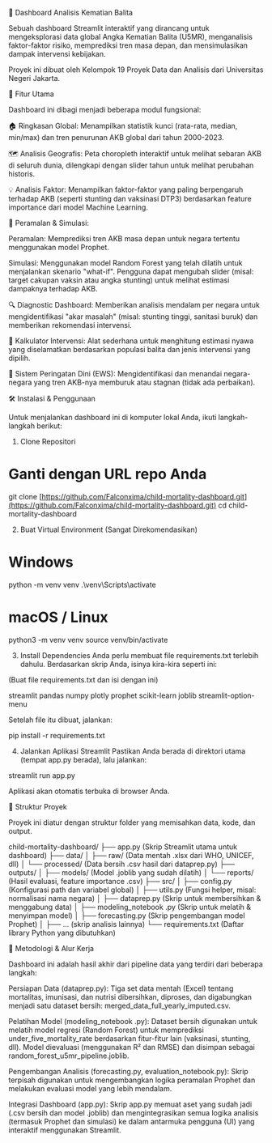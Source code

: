 🧠 Dashboard Analisis Kematian Balita

Sebuah dashboard Streamlit interaktif yang dirancang untuk mengeksplorasi data global Angka Kematian Balita (U5MR), menganalisis faktor-faktor risiko, memprediksi tren masa depan, dan mensimulasikan dampak intervensi kebijakan.

Proyek ini dibuat oleh Kelompok 19 Proyek Data dan Analisis dari Universitas Negeri Jakarta.

🚀 Fitur Utama

Dashboard ini dibagi menjadi beberapa modul fungsional:

🏠 Ringkasan Global: Menampilkan statistik kunci (rata-rata, median, min/max) dan tren penurunan AKB global dari tahun 2000-2023.

🗺️ Analisis Geografis: Peta choropleth interaktif untuk melihat sebaran AKB di seluruh dunia, dilengkapi dengan slider tahun untuk melihat perubahan historis.

💡 Analisis Faktor: Menampilkan faktor-faktor yang paling berpengaruh terhadap AKB (seperti stunting dan vaksinasi DTP3) berdasarkan feature importance dari model Machine Learning.

🔮 Peramalan & Simulasi:

Peramalan: Memprediksi tren AKB masa depan untuk negara tertentu menggunakan model Prophet.

Simulasi: Menggunakan model Random Forest yang telah dilatih untuk menjalankan skenario "what-if". Pengguna dapat mengubah slider (misal: target cakupan vaksin atau angka stunting) untuk melihat estimasi dampaknya terhadap AKB.

🔍 Diagnostic Dashboard: Memberikan analisis mendalam per negara untuk mengidentifikasi "akar masalah" (misal: stunting tinggi, sanitasi buruk) dan memberikan rekomendasi intervensi.

🧮 Kalkulator Intervensi: Alat sederhana untuk menghitung estimasi nyawa yang diselamatkan berdasarkan populasi balita dan jenis intervensi yang dipilih.

🚨 Sistem Peringatan Dini (EWS): Mengidentifikasi dan menandai negara-negara yang tren AKB-nya memburuk atau stagnan (tidak ada perbaikan).

🛠️ Instalasi & Penggunaan

Untuk menjalankan dashboard ini di komputer lokal Anda, ikuti langkah-langkah berikut:

1. Clone Repositori

# Ganti dengan URL repo Anda
git clone [https://github.com/Falconxima/child-mortality-dashboard.git](https://github.com/Falconxima/child-mortality-dashboard.git)
cd child-mortality-dashboard


2. Buat Virtual Environment (Sangat Direkomendasikan)

# Windows
python -m venv venv
.\venv\Scripts\activate

# macOS / Linux
python3 -m venv venv
source venv/bin/activate


3. Install Dependencies
Anda perlu membuat file requirements.txt terlebih dahulu. Berdasarkan skrip Anda, isinya kira-kira seperti ini:

(Buat file requirements.txt dan isi dengan ini)

streamlit
pandas
numpy
plotly
prophet
scikit-learn
joblib
streamlit-option-menu


Setelah file itu dibuat, jalankan:

pip install -r requirements.txt


4. Jalankan Aplikasi Streamlit
Pastikan Anda berada di direktori utama (tempat app.py berada), lalu jalankan:

streamlit run app.py


Aplikasi akan otomatis terbuka di browser Anda.

📂 Struktur Proyek

Proyek ini diatur dengan struktur folder yang memisahkan data, kode, dan output.

child-mortality-dashboard/
├── app.py           (Skrip Streamlit utama untuk dashboard)
├── data/
│   ├── raw/         (Data mentah .xlsx dari WHO, UNICEF, dll)
│   └── processed/   (Data bersih .csv hasil dari dataprep.py)
├── outputs/
│   ├── models/      (Model .joblib yang sudah dilatih)
│   └── reports/     (Hasil evaluasi, feature importance .csv)
├── src/
│   ├── config.py    (Konfigurasi path dan variabel global)
│   ├── utils.py     (Fungsi helper, misal: normalisasi nama negara)
│   ├── dataprep.py  (Skrip untuk membersihkan & menggabung data)
│   ├── modeling_notebook .py (Skrip untuk melatih & menyimpan model)
│   ├── forecasting.py (Skrip pengembangan model Prophet)
│   ├── ... (skrip analisis lainnya)
└── requirements.txt (Daftar library Python yang dibutuhkan)


🔄 Metodologi & Alur Kerja

Dashboard ini adalah hasil akhir dari pipeline data yang terdiri dari beberapa langkah:

Persiapan Data (dataprep.py): Tiga set data mentah (Excel) tentang mortalitas, imunisasi, dan nutrisi dibersihkan, diproses, dan digabungkan menjadi satu dataset bersih: merged_data_full_yearly_imputed.csv.

Pelatihan Model (modeling_notebook .py): Dataset bersih digunakan untuk melatih model regresi (Random Forest) untuk memprediksi under_five_mortality_rate berdasarkan fitur-fitur lain (vaksinasi, stunting, dll). Model dievaluasi (menggunakan R² dan RMSE) dan disimpan sebagai random_forest_u5mr_pipeline.joblib.

Pengembangan Analisis (forecasting.py, evaluation_notebook.py): Skrip terpisah digunakan untuk mengembangkan logika peramalan Prophet dan melakukan evaluasi model yang lebih mendalam.

Integrasi Dashboard (app.py): Skrip app.py memuat aset yang sudah jadi (.csv bersih dan model .joblib) dan mengintegrasikan semua logika analisis (termasuk Prophet dan simulasi) ke dalam antarmuka pengguna (UI) yang interaktif menggunakan Streamlit.

